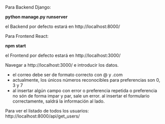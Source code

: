 Para Backend Django:
  
  **python manage.py runserver**

el Backend por defecto estará en http://localhost:8000/

Para Frontend React:

  **npm start**
  
el Frontend por defecto estará en http://localhost:3000/

Navegar a http://localhost:3000/ e introducir los datos.
* el correo debe ser de formato correcto con @ y .com
* actualmente, los únicos números reconocibles para preferencias son 0, 3 y 7
* al insertar algún campo con error o preferencia repetida o preferencia no són de forma impar y par, sale un error.
al insertar el formulario correctamente, saldrá la información al lado.

Para ver el listado de todos los usuarios:
  http://localhost:8000/api/get_users/
